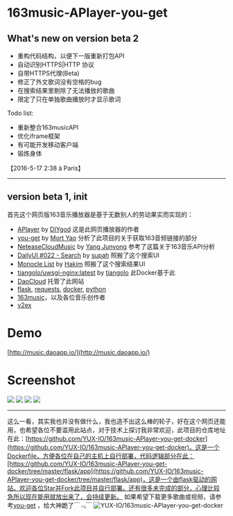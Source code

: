 # 163music-APlayer-you-get

## What's new on version beta 2
- 重构代码结构，以便下一版重新打包API
- 自动识别HTTPS|HTTP 协议
- 自带HTTPS代理(Beta)
- 修正了外文歌词没有空格的bug
- 在搜索结果里剔除了无法播放的歌曲
- 限定了只在单独歌曲播放时才显示歌词

Todo list:
- 重新整合163musicAPI
- 优化iframe框架
- 有可能开发移动客户端
- 锻炼身体

【2016-5-17 2:38 à Paris】
****
## version beta 1, init

首先这个网页版163音乐播放器是基于无数别人的劳动果实而实现的：
- [APlayer](http://aplayer.js.org/) by [DIYgod](https://www.anotherhome.net/) 这是此网页播放器的作者
- [you-get](https://you-get.org/) by [Mort Yao](https://www.soimort.org/) 分析了此项目的关于获取163音频链接的部分
- [NeteaseCloudMusic](https://github.com/yanunon/NeteaseCloudMusic/wiki/%E7%BD%91%E6%98%93%E4%BA%91%E9%9F%B3%E4%B9%90API%E5%88%86%E6%9E%90) by [Yang Junyong](http://blog.yanunon.com/) 参考了这篇关于163音乐API分析
- [DailyUI #022 - Search](http://codepen.io/supah/pen/XdKMJK) by [supah](http://www.supah.it/) 照搬了这个搜索UI
- [Monocle List](http://codepen.io/hakimel/pen/zdKGE) by [Hakim](http://hakim.se/) 照搬了这个搜索结果UI
- [tiangolo/uwsgi-nginx:latest](https://github.com/tiangolo/uwsgi-nginx-docker) by [tiangolo](http://artificialintelligence.ninja/) 此Docker基于此
- [DaoCloud](http://www.daocloud.io/) 托管了此网站
- [flask](http://flask.pocoo.org/), [requests](http://docs.python-requests.org/en/master/), [docker](https://www.docker.com/), [python](https://www.python.org/)
- [163music](http://music.163.com/)，以及各位音乐创作者
- [v2ex](https://v2ex.com)

# Demo
[http://music.daoapp.io/](http://music.daoapp.io/)

# Screenshot
![](https://ws4.sinaimg.cn/large/863bb56fgw1f3w7nsvwy3j20qc09kq30.jpg)
![](https://ws2.sinaimg.cn/large/863bb56fgw1f3w7ozgpduj20yc0e9dgq.jpg)
![](https://ws2.sinaimg.cn/large/863bb56fgw1f3w7blk4tqj20wl0dz0tx.jpg)
![](https://ws1.sinaimg.cn/large/863bb56fgw1f3w7mu1l7cj20jn055aae.jpg)

****
这么一看，其实我也并没有做什么，我也造不出这么棒的轮子，好在这个网页还能用，也希望各位不要滥用此站点，对于技术上探讨我非常欢迎，此项目的仓库地址在此：[https://github.com/YUX-IO/163music-APlayer-you-get-docker](https://github.com/YUX-IO/163music-APlayer-you-get-docker)。这是一个Dockerfile，方便各位在自己的主机上自行部署，代码逻辑部分在此：[https://github.com/YUX-IO/163music-APlayer-you-get-docker/tree/master/flask/app](https://github.com/YUX-IO/163music-APlayer-you-get-docker/tree/master/flask/app)，这是一个由flask驱动的网站。欢迎各位Star并Fork此项目并自行部署。还有很多未完成的部分，心理比较急所以现在能用就放出来了，会持续更新。
如果希望下载更多歌曲或视频，请参考[you-get](https://you-get.org/) ，给大神跪了￣﹃￣
![YUX-IO/163music-APlayer-you-get-docker](https://ws3.sinaimg.cn/large/863bb56fgw1f3w5ajmyaij205z03b3yh.jpg)

